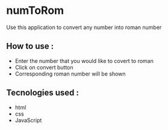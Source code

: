 # numToRom
Use this application to convert any number into roman number

## How to use :  
* Enter the number that you would like to covert to roman
* Click on convert button
* Corresponding roman number will be shown

## Tecnologies used : 
* html
* css
* JavaScript
